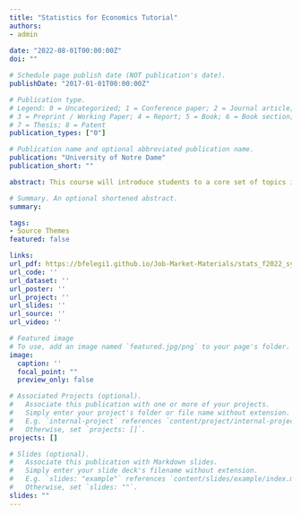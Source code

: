 ```yaml
---
title: "Statistics for Economics Tutorial"
authors:
- admin
  
date: "2022-08-01T00:00:00Z"
doi: ""

# Schedule page publish date (NOT publication's date).
publishDate: "2017-01-01T00:00:00Z"

# Publication type.
# Legend: 0 = Uncategorized; 1 = Conference paper; 2 = Journal article;
# 3 = Preprint / Working Paper; 4 = Report; 5 = Book; 6 = Book section;
# 7 = Thesis; 8 = Patent
publication_types: ["0"]

# Publication name and optional abbreviated publication name.
publication: "University of Notre Dame"
publication_short: ""

abstract: This course will introduce students to a core set of topics in statistics. The class will be composed of four areas of study: (1) describing, presenting and analyzing data; (2) probability theory, distributions (discrete and continuous), and random variables; (3) sampling theory, estimation and hypothesis testing; (4) linear regression analysis. The objectives of the course are to provide students with a practical knowledge of statistics in order to better understand current events and policy discussions; to introduce students to the data analysis, formal models and problem-solving methods used by statisticians and econometricians; to enable students to read and understand basic economic research that uses statistical methods; to prepare students for further study in econometrics; and to teach students how to use and perform statistical analysis using Stata – a statistical package.

# Summary. An optional shortened abstract.
summary:

tags:
- Source Themes
featured: false

links:
url_pdf: https://bfelegi1.github.io/Job-Market-Materials/stats_f2022_syllabus.pdf
url_code: ''
url_dataset: ''
url_poster: ''
url_project: ''
url_slides: ''
url_source: ''
url_video: ''

# Featured image
# To use, add an image named `featured.jpg/png` to your page's folder. 
image:
  caption: ''
  focal_point: ""
  preview_only: false

# Associated Projects (optional).
#   Associate this publication with one or more of your projects.
#   Simply enter your project's folder or file name without extension.
#   E.g. `internal-project` references `content/project/internal-project/index.md`.
#   Otherwise, set `projects: []`.
projects: []

# Slides (optional).
#   Associate this publication with Markdown slides.
#   Simply enter your slide deck's filename without extension.
#   E.g. `slides: "example"` references `content/slides/example/index.md`.
#   Otherwise, set `slides: ""`.
slides: ""
---
```


